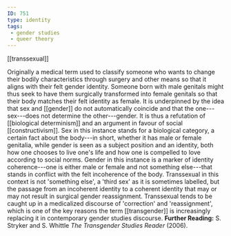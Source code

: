 ```yaml
---
ID: 751
type: identity
tags: 
 - gender studies
 - queer theory
---
```


[[transsexual]]

 Originally a
medical term used to classify someone who wants to change their bodily
characteristics through surgery and other means so that it aligns with
their felt gender identity. Someone born with male genitals might thus
seek to have them surgically transformed into female genitals so that
their body matches their felt identity as female. It is underpinned by
the idea that sex and
[[gender]] do not
automatically coincide and that the one---sex---does not determine the
other---gender. It is thus a refutation of [[biological determinism]] and an argument
in favour of social
[[constructivism]]. Sex in
this instance stands for a biological category, a certain fact about the
body---in short, whether it has male or female genitalia, while gender
is seen as a subject position and an identity, both how one chooses to
live one's life and how one is compelled to love according to social
norms. Gender in this instance is a marker of identity coherence---one
is either male or female and not something else---that stands in
conflict with the felt incoherence of the body. Transsexual in this
context is not 'something else', a 'third sex' as it is sometimes
labelled, but the passage from an incoherent identity to a coherent
identity that may or may not result in surgical gender reassignment.
Transsexual tends to be caught up in a medicalized discourse of
'correction' and 'reassignment', which is one of the key reasons the
term [[transgender]] is
increasingly replacing it in contemporary gender studies discourse.
**Further Reading:** S. Stryker and S. Whittle *The Transgender Studies
Reader* (2006).

